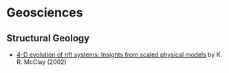 # Geosciences

## Structural Geology

* [4-D evolution of rift systems: Insights from scaled physical models](https://github.com/dynamicwebpaige/papers-we-love/blob/master/geosciences/McClay_2002.pdf) by K. R. McClay (2002)

